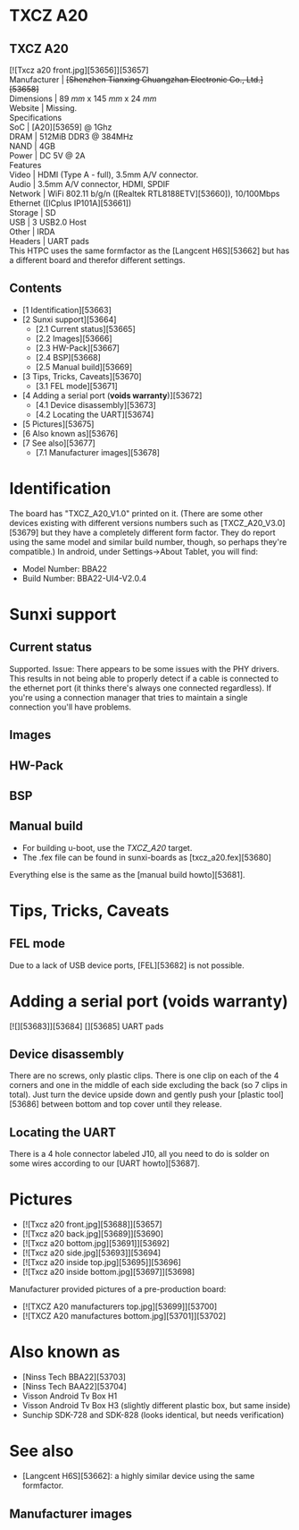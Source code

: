 # TXCZ A20
TXCZ A20  
---  
[![Txcz a20 front.jpg][53656]][53657]  
Manufacturer |  ~~[Shenzhen Tianxing Chuangzhan Electronic Co., Ltd.][53658]~~  
Dimensions |  89 _mm_ x 145 _mm_ x 24 _mm_  
Website |  Missing.   
Specifications   
SoC |  [A20][53659] @ 1Ghz   
DRAM |  512MiB DDR3 @ 384MHz   
NAND |  4GB   
Power |  DC 5V @ 2A   
Features   
Video |  HDMI (Type A - full), 3.5mm A/V connector.   
Audio |  3.5mm A/V connector, HDMI, SPDIF   
Network |  WiFi 802.11 b/g/n ([Realtek RTL8188ETV][53660]), 10/100Mbps Ethernet ([ICplus IP101A][53661])   
Storage |  SD   
USB |  3 USB2.0 Host   
Other |  IRDA   
Headers |  UART pads   
This HTPC uses the same formfactor as the [Langcent H6S][53662] but has a different board and therefor different settings. 
## Contents
  * [1 Identification][53663]
  * [2 Sunxi support][53664]
    * [2.1 Current status][53665]
    * [2.2 Images][53666]
    * [2.3 HW-Pack][53667]
    * [2.4 BSP][53668]
    * [2.5 Manual build][53669]
  * [3 Tips, Tricks, Caveats][53670]
    * [3.1 FEL mode][53671]
  * [4 Adding a serial port (**voids warranty**)][53672]
    * [4.1 Device disassembly][53673]
    * [4.2 Locating the UART][53674]
  * [5 Pictures][53675]
  * [6 Also known as][53676]
  * [7 See also][53677]
    * [7.1 Manufacturer images][53678]

# Identification
The board has "TXCZ_A20_V1.0" printed on it. (There are some other devices existing with different versions numbers such as [TXCZ_A20_V3.0][53679] but they have a completely different form factor. They do report using the same model and similar build number, though, so perhaps they're compatible.) 
In android, under Settings->About Tablet, you will find: 
  * Model Number: BBA22
  * Build Number: BBA22-UI4-V2.0.4

# Sunxi support
## Current status
Supported. 
Issue: There appears to be some issues with the PHY drivers. This results in not being able to properly detect if a cable is connected to the ethernet port (it thinks there's always one connected regardless). If you're using a connection manager that tries to maintain a single connection you'll have problems. 
## Images
## HW-Pack
## BSP
## Manual build
  * For building u-boot, use the _TXCZ_A20_ target.
  * The .fex file can be found in sunxi-boards as [txcz_a20.fex][53680]

Everything else is the same as the [manual build howto][53681]. 
# Tips, Tricks, Caveats
## FEL mode
Due to a lack of USB device ports, [FEL][53682] is not possible. 
# Adding a serial port (**voids warranty**)
[![][53683]][53684]
[][53685]
UART pads
## Device disassembly
There are no screws, only plastic clips. There is one clip on each of the 4 corners and one in the middle of each side excluding the back (so 7 clips in total). Just turn the device upside down and gently push your [plastic tool][53686] between bottom and top cover until they release. 
## Locating the UART
There is a 4 hole connector labeled J10, all you need to do is solder on some wires according to our [UART howto][53687]. 
# Pictures
  * [![Txcz a20 front.jpg][53688]][53657]
  * [![Txcz a20 back.jpg][53689]][53690]
  * [![Txcz a20 bottom.jpg][53691]][53692]
  * [![Txcz a20 side.jpg][53693]][53694]
  * [![Txcz a20 inside top.jpg][53695]][53696]
  * [![Txcz a20 inside bottom.jpg][53697]][53698]

Manufacturer provided pictures of a pre-production board: 
  * [![TXCZ A20 manufacturers top.jpg][53699]][53700]
  * [![TXCZ A20 manufactures bottom.jpg][53701]][53702]

# Also known as
  * [Ninss Tech BBA22][53703]
  * [Ninss Tech BAA22][53704]
  * Visson Android Tv Box H1
  * Visson Android Tv Box H3 (slightly different plastic box, but same inside)
  * Sunchip SDK-728 and SDK-828 (looks identical, but needs verification)

# See also
  * [Langcent H6S][53662]: a highly similar device using the same formfactor.

## Manufacturer images
